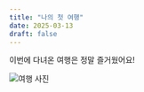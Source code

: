 ```yaml
---
title: "나의 첫 여행"
date: 2025-03-13
draft: false
---
```


이번에 다녀온 여행은 정말 즐거웠어요!

![여행 사진](/images/trip.jpg)


